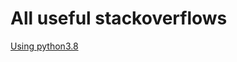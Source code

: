 # All useful stackoverflows

[Using python3.8](https://stackoverflow.com/questions/58568175/upgrade-to-python-3-8-using-conda)
